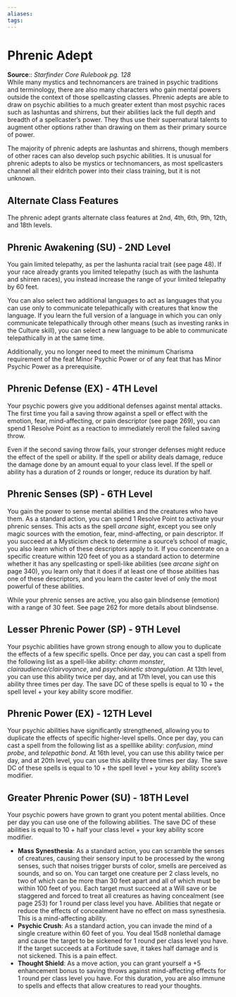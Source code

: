 ```yaml
---
aliases: 
tags: 
---
```


# Phrenic Adept

**Source**:: _Starfinder Core Rulebook pg. 128_  
While many mystics and technomancers are trained in psychic traditions and terminology, there are also many characters who gain mental powers outside the context of those spellcasting classes. Phrenic adepts are able to draw on psychic abilities to a much greater extent than most psychic races such as lashuntas and shirrens, but their abilities lack the full depth and breadth of a spellcaster’s power. They thus use their supernatural talents to augment other options rather than drawing on them as their primary source of power.

The majority of phrenic adepts are lashuntas and shirrens, though members of other races can also develop such psychic abilities. It is unusual for phrenic adepts to also be mystics or technomancers, as most spellcasters channel all their eldritch power into their class training, but it is not unknown.

## Alternate Class Features

The phrenic adept grants alternate class features at 2nd, 4th, 6th, 9th, 12th, and 18th levels.  

## Phrenic Awakening (SU) - 2ND Level

You gain limited telepathy, as per the lashunta racial trait (see page 48). If your race already grants you limited telepathy (such as with the lashunta and shirren races), you instead increase the range of your limited telepathy by 60 feet.

You can also select two additional languages to act as languages that you can use only to communicate telepathically with creatures that know the language. If you learn the full version of a language in which you can only communicate telepathically through other means (such as investing ranks in the Culture skill), you can select a new language to be able to communicate telepathically in at the same time.

Additionally, you no longer need to meet the minimum Charisma requirement of the feat Minor Psychic Power or of any feat that has Minor Psychic Power as a prerequisite.

## Phrenic Defense (EX) - 4TH Level

Your psychic powers give you additional defenses against mental attacks. The first time you fail a saving throw against a spell or effect with the emotion, fear, mind-affecting, or pain descriptor (see page 269), you can spend 1 Resolve Point as a reaction to immediately reroll the failed saving throw.

Even if the second saving throw fails, your stronger defenses might reduce the effect of the spell or ability. If the spell or ability deals damage, reduce the damage done by an amount equal to your class level. If the spell or ability has a duration of 2 rounds or longer, reduce its duration by half.

## Phrenic Senses (SP) - 6TH Level

You gain the power to sense mental abilities and the creatures who have them. As a standard action, you can spend 1 Resolve Point to activate your phrenic senses. This acts as the spell _arcane sight_, except you see only magic sources with the emotion, fear, mind-affecting, or pain descriptor. If you succeed at a Mysticism check to determine a source’s school of magic, you also learn which of these descriptors apply to it. If you concentrate on a specific creature within 120 feet of you as a standard action to determine whether it has any spellcasting or spell-like abilities (see _arcane sight_ on page 340), you learn only that it does if at least one of those abilities has one of these descriptors, and you learn the caster level of only the most powerful of these abilities.

While your phrenic senses are active, you also gain blindsense (emotion) with a range of 30 feet. See page 262 for more details about blindsense.

## Lesser Phrenic Power (SP) - 9TH Level

Your psychic abilities have grown strong enough to allow you to duplicate the effects of a few specific spells. Once per day, you can cast a spell from the following list as a spell-like ability: _charm monster_, _clairaudience/clairvoyance_, and _psychokinetic strangulation_. At 13th level, you can use this ability twice per day, and at 17th level, you can use this ability three times per day. The save DC of these spells is equal to 10 + the spell level + your key ability score modifier.  

## Phrenic Power (EX) - 12TH Level

Your psychic abilities have significantly strengthened, allowing you to duplicate the effects of specific higher-level spells. Once per day, you can cast a spell from the following list as a spelllike ability: _confusion_, _mind probe_, and _telepathic bond_. At 16th level, you can use this ability twice per day, and at 20th level, you can use this ability three times per day. The save DC of these spells is equal to 10 + the spell level + your key ability score’s modifier.  

## Greater Phrenic Power (SU) - 18TH Level

Your psychic powers have grown to grant you potent mental abilities. Once per day you can use one of the following abilities. The save DC of these abilities is equal to 10 + half your class level + your key ability score modifier.

-   **Mass Synesthesia**: As a standard action, you can scramble the senses of creatures, causing their sensory input to be processed by the wrong senses, such that noises trigger bursts of color, smells are perceived as sounds, and so on. You can target one creature per 2 class levels, no two of which can be more than 30 feet apart and all of which must be within 100 feet of you. Each target must succeed at a Will save or be staggered and forced to treat all creatures as having concealment (see page 253) for 1 round per class level you have. Abilities that negate or reduce the effects of concealment have no effect on mass synesthesia. This is a mind-affecting ability.
-   **Psychic Crush**: As a standard action, you can invade the mind of a single creature within 60 feet of you. You deal 15d8 nonlethal damage and cause the target to be sickened for 1 round per class level you have. If the target succeeds at a Fortitude save, it takes half damage and is not sickened. This is a pain effect.
-   **Thought Shield**: As a move action, you can grant yourself a +5 enhancement bonus to saving throws against mind-affecting effects for 1 round per class level you have. For this duration, you are also immune to spells and effects that allow creatures to read your thoughts.
